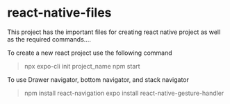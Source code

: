 # react-native-files


This project has the important files for creating react native project as well as the required commands....


To create a new react project use the following command

> npx expo-cli init project_name
> npm start

To use Drawer navigator, bottom navigator, and stack navigator

> npm install react-navigation
> expo install react-native-gesture-handler
